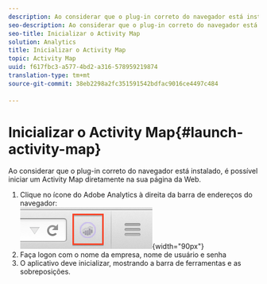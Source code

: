 ```yaml
---
description: Ao considerar que o plug-in correto do navegador está instalado, é possível iniciar um Activity Map diretamente na sua página da Web.
seo-description: Ao considerar que o plug-in correto do navegador está instalado, é possível iniciar um Mapa de atividade diretamente na sua página da Web.
seo-title: Inicializar o Activity Map
solution: Analytics
title: Inicializar o Activity Map
topic: Activity Map
uuid: f617fbc3-a577-4bd2-a316-578959219874
translation-type: tm+mt
source-git-commit: 38eb2298a2fc351591542bdfac9016ce4497c484

---
```



# Inicializar o Activity Map{#launch-activity-map}

Ao considerar que o plug-in correto do navegador está instalado, é possível iniciar um Activity Map diretamente na sua página da Web.

1. Clique no ícone do Adobe Analytics à direita da barra de endereços do navegador:\
   ![](assets/an_icon.png){width="90px"}
1. Faça logon com o nome da empresa, nome de usuário e senha
1. O aplicativo deve inicializar, mostrando a barra de ferramentas e as sobreposições.

